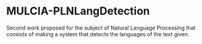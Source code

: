 # MULCIA-PLNLangDetection
Second work proposed for the subject of Natural Language Processing that consists of making a system that detects the languages of the text given.
